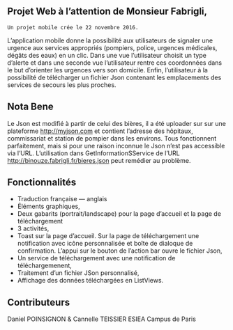 ## Projet Web à l’attention de Monsieur Fabrigli,

	Un projet mobile crée le 22 novembre 2016.

L’application mobile donne la possibilité aux utilisateurs de signaler une urgence aux services appropriés (pompiers, police, urgences médicales, dégâts des eaux) en un clic. Dans une vue l’utilisateur choisit un type d’alerte et dans une seconde vue l’utilisateur rentre ces coordonnées dans le but d’orienter les urgences vers son domicile. Enfin, l’utilisateur à la possibilité de télécharger un fichier Json contenant les emplacements des services de secours les plus proches.

## Nota Bene

Le Json est modifié à partir de celui des bières, il a été uploader sur sur une plateforme http://myjson.com et contient l’adresse des hôpitaux, commissariat et station de pompier dans les environs. Tous fonctionnent parfaitement, mais si pour une raison inconnue le Json n’est pas accessible via l’URL. L’utilisation dans GetInformationSService de l’URL http://binouze.fabrigli.fr/bieres.json peut remédier au problème.

## Fonctionnalités

* Traduction française — anglais
* Éléments graphiques,
* Deux gabarits (portrait/landscape) pour la page d’accueil et la page de téléchargement
* 3 activités,
* Toast sur la page d’accueil. Sur la page de téléchargement une notification avec icône personnalisée et boîte de dialoque de confirmation. L’appui sur le bouton de l’action bar ouvre le fichier Json,
* Un service de téléchargement avec une notification de téléchargemenent,
* Traitement d’un fichier JSon personnalisé,
* Affichage des données téléchargées en ListViews.

## Contributeurs

Daniel POINSIGNON & Cannelle TEISSIER
ESIEA Campus de Paris